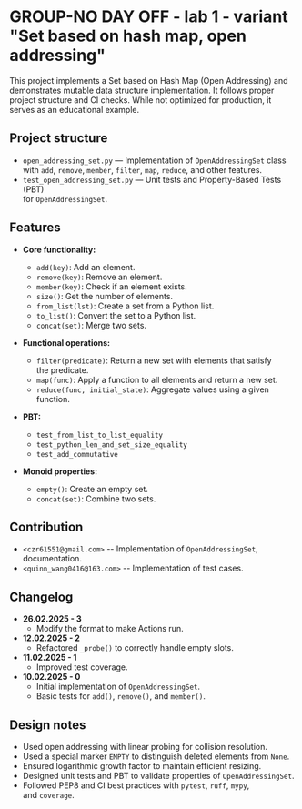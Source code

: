 # GROUP-NO DAY OFF - lab 1 - variant "Set based on hash map, open addressing"

This project implements a Set based on Hash Map (Open Addressing) and  
demonstrates mutable data structure implementation. It follows proper  
project structure and CI checks. While not optimized for production, it  
serves as an educational example.

## Project structure

- `open_addressing_set.py` — Implementation of `OpenAddressingSet` class  
  with `add`, `remove`, `member`, `filter`, `map`, `reduce`, and other features.
- `test_open_addressing_set.py` — Unit tests and Property-Based Tests (PBT)  
  for `OpenAddressingSet`.

## Features

- **Core functionality:**
  - `add(key)`: Add an element.
  - `remove(key)`: Remove an element.
  - `member(key)`: Check if an element exists.
  - `size()`: Get the number of elements.
  - `from_list(lst)`: Create a set from a Python list.
  - `to_list()`: Convert the set to a Python list.
  - `concat(set)`: Merge two sets.

- **Functional operations:**
  - `filter(predicate)`: Return a new set with elements that satisfy  
    the predicate.
  - `map(func)`: Apply a function to all elements and return a new set.
  - `reduce(func, initial_state)`: Aggregate values using a given function.

- **PBT:**
  - `test_from_list_to_list_equality`
  - `test_python_len_and_set_size_equality`
  - `test_add_commutative`

- **Monoid properties:**
  - `empty()`: Create an empty set.
  - `concat(set)`: Combine two sets.

## Contribution

- `<czr61551@gmail.com>` -- Implementation of `OpenAddressingSet`,  
  documentation.
- `<quinn_wang0416@163.com>` -- Implementation of test cases.

## Changelog

- **26.02.2025 - 3**
  - Modify the format to make Actions run.
- **12.02.2025 - 2**
  - Refactored `_probe()` to correctly handle empty slots.
- **11.02.2025 - 1**
  - Improved test coverage.
- **10.02.2025 - 0**
  - Initial implementation of `OpenAddressingSet`.
  - Basic tests for `add()`, `remove()`, and `member()`.

## Design notes

- Used open addressing with linear probing for collision resolution.
- Used a special marker `EMPTY` to distinguish deleted elements from `None`.
- Ensured logarithmic growth factor to maintain efficient resizing.
- Designed unit tests and PBT to validate properties of `OpenAddressingSet`.
- Followed PEP8 and CI best practices with `pytest`, `ruff`, `mypy`,  
  and `coverage`.

